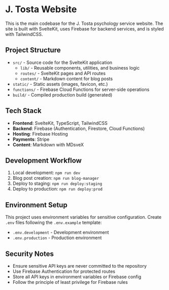 # J. Tosta Website

This is the main codebase for the J. Tosta psychology service website. The site is built with SvelteKit, uses Firebase for backend services, and is styled with TailwindCSS.

## Project Structure

- `src/` - Source code for the SvelteKit application
  - `lib/` - Reusable components, utilities, and business logic
  - `routes/` - SvelteKit pages and API routes
  - `content/` - Markdown content for blog posts
- `static/` - Static assets (images, favicon, etc.)
- `functions/` - Firebase Cloud Functions for server-side operations
- `build/` - Compiled production build (generated)

## Tech Stack

- **Frontend**: SvelteKit, TypeScript, TailwindCSS
- **Backend**: Firebase (Authentication, Firestore, Cloud Functions)
- **Hosting**: Firebase Hosting
- **Payments**: Stripe
- **Content**: Markdown with MDsveX

## Development Workflow

1. Local development: `npm run dev`
2. Blog post creation: `npm run blog-manager`
3. Deploy to staging: `npm run deploy:staging`
4. Deploy to production: `npm run deploy:prod`

## Environment Setup

This project uses environment variables for sensitive configuration. Create `.env` files following the `.env.example` template:

- `.env.development` - Development environment
- `.env.production` - Production environment

## Security Notes

- Ensure sensitive API keys are never committed to the repository
- Use Firebase Authentication for protected routes
- Store all API keys in environment variables or Firebase config
- Follow the principle of least privilege for Firebase rules